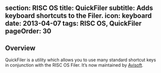 section: RISC OS
title: QuickFiler
subtitle: Adds keyboard shortcuts to the Filer.
icon: keyboard
date: 2013-04-07
tags: RISC OS, QuickFiler
pageOrder: 30
----

## Overview

QuickFiler is a utility which allows you to use many standard shortcut keys in conjunction with the RISC OS Filer. It’s now maintained by [Avisoft](http://www.avisoft.force9.co.uk/QFiler.htm).
